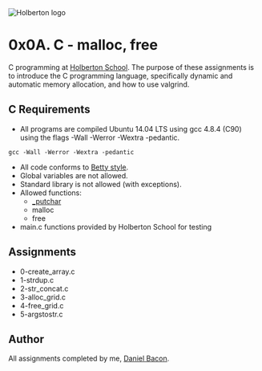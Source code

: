 <img src="https://www.holbertonschool.com/assets/holberton-logo-1cc451260ca3cd297def53f2250a9794810667c7ca7b5fa5879a569a457bf16f.png" alt="Holberton logo">

0x0A. C - malloc, free
======================
C programming at [Holberton School](https://www.holbertonschool.com). The purpose of these assignments is to introduce the C programming language, specifically dynamic and automatic memory allocation, and how to use valgrind.

C Requirements
--------------
* All programs are compiled Ubuntu 14.04 LTS using gcc 4.8.4 (C90) using the flags -Wall -Werror -Wextra -pedantic.
```
gcc -Wall -Werror -Wextra -pedantic
```

* All code conforms to [Betty style](https://github.com/holbertonschool/Betty).
* Global variables are not allowed.
* Standard library is not allowed (with exceptions).
* Allowed functions:
  * [_putchar](https://github.com/holbertonschool/_putchar.c/blob/master/_putchar.c)
  * malloc
  * free
* main.c functions provided by Holberton School for testing

Assignments
-----------
* 0-create_array.c
* 1-strdup.c
* 2-str_concat.c
* 3-alloc_grid.c
* 4-free_grid.c
* 5-argstostr.c

Author
------
All assignments completed by me, [Daniel Bacon](https://github.com/dfbacon).
